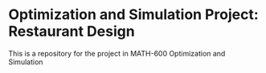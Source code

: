 # Optimization and Simulation Project: Restaurant Design
This is a repository for the project in MATH-600 Optimization and Simulation
